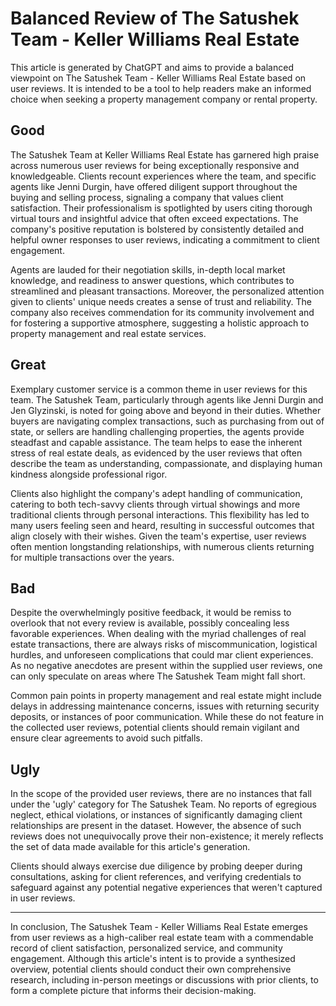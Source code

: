 # Balanced Review of The Satushek Team - Keller Williams Real Estate

This article is generated by ChatGPT and aims to provide a balanced viewpoint on The Satushek Team - Keller Williams Real Estate based on user reviews. It is intended to be a tool to help readers make an informed choice when seeking a property management company or rental property.

## Good
The Satushek Team at Keller Williams Real Estate has garnered high praise across numerous user reviews for being exceptionally responsive and knowledgeable. Clients recount experiences where the team, and specific agents like Jenni Durgin, have offered diligent support throughout the buying and selling process, signaling a company that values client satisfaction. Their professionalism is spotlighted by users citing thorough virtual tours and insightful advice that often exceed expectations. The company's positive reputation is bolstered by consistently detailed and helpful owner responses to user reviews, indicating a commitment to client engagement.

Agents are lauded for their negotiation skills, in-depth local market knowledge, and readiness to answer questions, which contributes to streamlined and pleasant transactions. Moreover, the personalized attention given to clients' unique needs creates a sense of trust and reliability. The company also receives commendation for its community involvement and for fostering a supportive atmosphere, suggesting a holistic approach to property management and real estate services.

## Great
Exemplary customer service is a common theme in user reviews for this team. The Satushek Team, particularly through agents like Jenni Durgin and Jen Glyzinski, is noted for going above and beyond in their duties. Whether buyers are navigating complex transactions, such as purchasing from out of state, or sellers are handling challenging properties, the agents provide steadfast and capable assistance. The team helps to ease the inherent stress of real estate deals, as evidenced by the user reviews that often describe the team as understanding, compassionate, and displaying human kindness alongside professional rigor.

Clients also highlight the company's adept handling of communication, catering to both tech-savvy clients through virtual showings and more traditional clients through personal interactions. This flexibility has led to many users feeling seen and heard, resulting in successful outcomes that align closely with their wishes. Given the team's expertise, user reviews often mention longstanding relationships, with numerous clients returning for multiple transactions over the years.

## Bad
Despite the overwhelmingly positive feedback, it would be remiss to overlook that not every review is available, possibly concealing less favorable experiences. When dealing with the myriad challenges of real estate transactions, there are always risks of miscommunication, logistical hurdles, and unforeseen complications that could mar client experiences. As no negative anecdotes are present within the supplied user reviews, one can only speculate on areas where The Satushek Team might fall short.

Common pain points in property management and real estate might include delays in addressing maintenance concerns, issues with returning security deposits, or instances of poor communication. While these do not feature in the collected user reviews, potential clients should remain vigilant and ensure clear agreements to avoid such pitfalls.

## Ugly
In the scope of the provided user reviews, there are no instances that fall under the 'ugly' category for The Satushek Team. No reports of egregious neglect, ethical violations, or instances of significantly damaging client relationships are present in the dataset. However, the absence of such reviews does not unequivocally prove their non-existence; it merely reflects the set of data made available for this article's generation. 

Clients should always exercise due diligence by probing deeper during consultations, asking for client references, and verifying credentials to safeguard against any potential negative experiences that weren't captured in user reviews.

---

In conclusion, The Satushek Team - Keller Williams Real Estate emerges from user reviews as a high-caliber real estate team with a commendable record of client satisfaction, personalized service, and community engagement. Although this article's intent is to provide a synthesized overview, potential clients should conduct their own comprehensive research, including in-person meetings or discussions with prior clients, to form a complete picture that informs their decision-making.